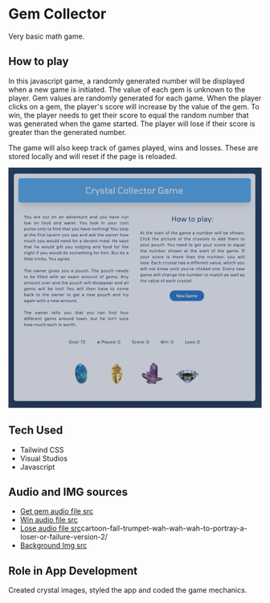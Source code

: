 # Gem Collector
Very basic math game. 

## How to play
In this javascript game, a randomly generated number will be displayed when a new game is initiated. The value of each gem is unknown to the player. Gem values are randomly generated for each game. When the player clicks on a gem, the player's score will increase by the value of the gem. To win, the player needs to get their score to equal the random number that was generated when the game started. The player will lose if their score is greater than the generated number.

The game will also keep track of games played, wins and losses. These are stored locally and will reset if the page is reloaded. 

![](assets/images/crystalGamePlay.gif)

## Tech Used
- Tailwind CSS
- Visual Studios
- Javascript

## Audio and IMG sources

- [Get gem audio file src](https://www.zapsplat.com/music/ring-flappy-bird-tribute-coin-success-checkpoint-retro/)
- [Win audio file src](https://www.zapsplat.com/music/arcade-game-slot-machine-jackpot-tone-1-short/)
- [Lose audio file src](https://www.zapsplat.com/music/)cartoon-fail-trumpet-wah-wah-wah-to-portray-a-loser-or-failure-version-2/
- [Background Img src](http://www.heropatterns.com/)

## Role in App Development
Created crystal images, styled the app and coded the game mechanics.